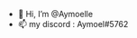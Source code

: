 - 👋 Hi, I’m @Aymoelle
- 📫 my discord : Aymoel#5762

<!---
Aymoelle/Aymoelle is a ✨ special ✨ repository because its `README.md` (this file) appears on your GitHub profile.
You can click the Preview link to take a look at your changes.
--->
